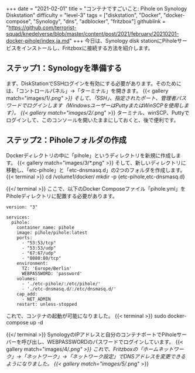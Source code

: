 +++
date = "2021-02-01"
title = "コンテナですごいこと: Pihole on Synology Diskstation"
difficulty = "level-3"
tags = ["diskstation", "Docker", "docker-compose", "Synology", "dns", "adblocker", "fritzbox"]
githublink = "https://github.com/terrorist-squad/knedelverse/blob/master/content/post/2021/february/20210201-docker-pihole/index.ja.md"
+++
今日は、Synology disk stationにPiholeサービスをインストールし、Fritzboxに接続する方法を紹介します。
## ステップ1：Synologyを準備する
まず、DiskStationでSSHログインを有効にする必要があります。そのためには、「コントロールパネル」→「ターミナル」を開きます。
{{< gallery match="images/1/*.png" >}}
そして、「SSH」、指定されたポート、管理者パスワードでログインします（WindowsユーザーはPuttyまたはWinSCPを使用します）。
{{< gallery match="images/2/*.png" >}}
ターミナル、winSCP、Puttyでログインして、このコンソールを開いたままにしておくと、後で便利です。
## ステップ2：Piholeフォルダの作成
Dockerディレクトリの中に「pihole」というディレクトリを新規に作成します。
{{< gallery match="images/3/*.png" >}}
そして、新しいディレクトリに移動し、「etc-pihole」と「etc-dnsmasq.d」の2つのフォルダを作成します。
{{< terminal >}}
cd /volume1/docker/
mkdir -p {etc-pihole,etc-dnsmasq.d}

{{</ terminal >}}
ここで、以下のDocker Composeファイル「pihole.yml」をPiholeディレクトリに配置する必要があります。
```
version: "3"

services:
  pihole:
    container_name: pihole
    image: pihole/pihole:latest
    ports:
      - "53:53/tcp"
      - "53:53/udp"
      - "67:67/udp"
      - "8080:80/tcp"
    environment:
      TZ: 'Europe/Berlin'
      WEBPASSWORD: 'password'
    volumes:
      - './etc-pihole/:/etc/pihole/'
      - './etc-dnsmasq.d/:/etc/dnsmasq.d/'
    cap_add:
      - NET_ADMIN
    restart: unless-stopped

```
これで、コンテナの起動が可能になりました。
{{< terminal >}}
sudo docker-compose up -d

{{</ terminal >}}
SynologyのIPアドレスと自分のコンテナポートでPiholeサーバーを呼び出し、WEBPASSWORDのパスワードでログインしています。
{{< gallery match="images/4/*.png" >}}
これで、Fritzboxの「ホームネットワーク」→「ネットワーク」→「ネットワーク設定」でDNSアドレスを変更できるようになりました。
{{< gallery match="images/5/*.png" >}}
